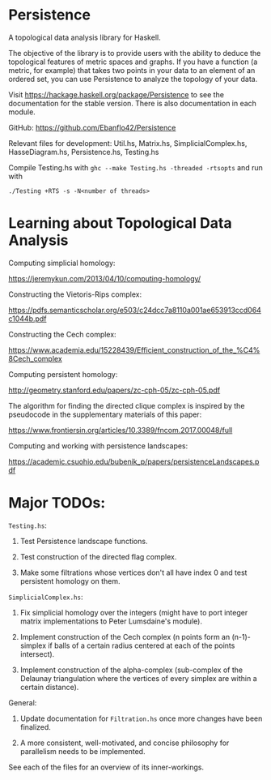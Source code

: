 # Persistence
A topological data analysis library for Haskell.

The objective of the library is to provide users with the ability to deduce the topological features of metric spaces and graphs. If you have a function (a metric, for example) that takes two points in your data to an element of an ordered set, you can use Persistence to analyze the topology of your data.

Visit https://hackage.haskell.org/package/Persistence to see the documentation for the stable version. There is also documentation in each module.

GitHub: https://github.com/Ebanflo42/Persistence

Relevant files for development: Util.hs, Matrix.hs, SimplicialComplex.hs, HasseDiagram.hs, Persistence.hs, Testing.hs

Compile Testing.hs with `ghc --make Testing.hs -threaded -rtsopts` and run with

    ./Testing +RTS -s -N<number of threads>

# Learning about Topological Data Analysis

Computing simplicial homology:

https://jeremykun.com/2013/04/10/computing-homology/

Constructing the Vietoris-Rips complex:

https://pdfs.semanticscholar.org/e503/c24dcc7a8110a001ae653913ccd064c1044b.pdf

Constructing the Cech complex:

https://www.academia.edu/15228439/Efficient_construction_of_the_%C4%8Cech_complex

Computing persistent homology:

http://geometry.stanford.edu/papers/zc-cph-05/zc-cph-05.pdf

The algorithm for finding the directed clique complex is inspired by the pseudocode in the supplementary materials of this paper:

https://www.frontiersin.org/articles/10.3389/fncom.2017.00048/full

Computing and working with persistence landscapes:

https://academic.csuohio.edu/bubenik_p/papers/persistenceLandscapes.pdf

# Major TODOs:

`Testing.hs`:

1) Test Persistence landscape functions.

2) Test construction of the directed flag complex.

3) Make some filtrations whose vertices don't all have index 0 and test persistent homology on them.

`SimplicialComplex.hs`:

1) Fix simplicial homology over the integers (might have to port integer matrix implementations to Peter Lumsdaine's module).

2) Implement construction of the Cech complex (n points form an (n-1)-simplex if balls of a certain radius centered at each of the points intersect).

3) Implement construction of the alpha-complex (sub-complex of the Delaunay triangulation where the vertices of every simplex are within a certain distance).

General:

1) Update documentation for `Filtration.hs` once more changes have been finalized.

2) A more consistent, well-motivated, and concise philosophy for parallelism needs to be implemented.

See each of the files for an overview of its inner-workings.
